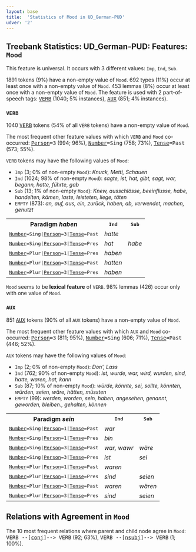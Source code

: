 ```yaml
---
layout: base
title:  'Statistics of Mood in UD_German-PUD'
udver: '2'
---
```


## Treebank Statistics: UD_German-PUD: Features: `Mood`

This feature is universal.
It occurs with 3 different values: `Imp`, `Ind`, `Sub`.

1891 tokens (9%) have a non-empty value of `Mood`.
692 types (11%) occur at least once with a non-empty value of `Mood`.
453 lemmas (8%) occur at least once with a non-empty value of `Mood`.
The feature is used with 2 part-of-speech tags: <tt><a href="de_pud-pos-VERB.html">VERB</a></tt> (1040; 5% instances), <tt><a href="de_pud-pos-AUX.html">AUX</a></tt> (851; 4% instances).

### `VERB`

1040 <tt><a href="de_pud-pos-VERB.html">VERB</a></tt> tokens (54% of all `VERB` tokens) have a non-empty value of `Mood`.

The most frequent other feature values with which `VERB` and `Mood` co-occurred: <tt><a href="de_pud-feat-Person.html">Person</a></tt><tt>=3</tt> (994; 96%), <tt><a href="de_pud-feat-Number.html">Number</a></tt><tt>=Sing</tt> (758; 73%), <tt><a href="de_pud-feat-Tense.html">Tense</a></tt><tt>=Past</tt> (573; 55%).

`VERB` tokens may have the following values of `Mood`:

* `Imp` (3; 0% of non-empty `Mood`): <em>Knuck, Metti, Schauen</em>
* `Ind` (1024; 98% of non-empty `Mood`): <em>sagte, ist, hat, gibt, sagt, war, begann, hatte, führte, gab</em>
* `Sub` (13; 1% of non-empty `Mood`): <em>Knew, ausschlösse, beeinflusse, habe, handelten, kämen, laste, leisteten, liege, täten</em>
* `EMPTY` (873): <em>an, auf, aus, ein, zurück, haben, ab, verwendet, machen, genutzt</em>

<table>
  <tr><th>Paradigm <i>haben</i></th><th><tt>Ind</tt></th><th><tt>Sub</tt></th></tr>
  <tr><td><tt><tt><a href="de_pud-feat-Number.html">Number</a></tt><tt>=Sing</tt>|<tt><a href="de_pud-feat-Person.html">Person</a></tt><tt>=3</tt>|<tt><a href="de_pud-feat-Tense.html">Tense</a></tt><tt>=Past</tt></tt></td><td><em>hatte</em></td><td></td></tr>
  <tr><td><tt><tt><a href="de_pud-feat-Number.html">Number</a></tt><tt>=Sing</tt>|<tt><a href="de_pud-feat-Person.html">Person</a></tt><tt>=3</tt>|<tt><a href="de_pud-feat-Tense.html">Tense</a></tt><tt>=Pres</tt></tt></td><td><em>hat</em></td><td><em>habe</em></td></tr>
  <tr><td><tt><tt><a href="de_pud-feat-Number.html">Number</a></tt><tt>=Plur</tt>|<tt><a href="de_pud-feat-Person.html">Person</a></tt><tt>=1</tt>|<tt><a href="de_pud-feat-Tense.html">Tense</a></tt><tt>=Pres</tt></tt></td><td><em>haben</em></td><td></td></tr>
  <tr><td><tt><tt><a href="de_pud-feat-Number.html">Number</a></tt><tt>=Plur</tt>|<tt><a href="de_pud-feat-Person.html">Person</a></tt><tt>=3</tt>|<tt><a href="de_pud-feat-Tense.html">Tense</a></tt><tt>=Past</tt></tt></td><td><em>hatten</em></td><td></td></tr>
  <tr><td><tt><tt><a href="de_pud-feat-Number.html">Number</a></tt><tt>=Plur</tt>|<tt><a href="de_pud-feat-Person.html">Person</a></tt><tt>=3</tt>|<tt><a href="de_pud-feat-Tense.html">Tense</a></tt><tt>=Pres</tt></tt></td><td><em>haben</em></td><td></td></tr>
</table>

`Mood` seems to be **lexical feature** of `VERB`. 98% lemmas (426) occur only with one value of `Mood`.

### `AUX`

851 <tt><a href="de_pud-pos-AUX.html">AUX</a></tt> tokens (90% of all `AUX` tokens) have a non-empty value of `Mood`.

The most frequent other feature values with which `AUX` and `Mood` co-occurred: <tt><a href="de_pud-feat-Person.html">Person</a></tt><tt>=3</tt> (811; 95%), <tt><a href="de_pud-feat-Number.html">Number</a></tt><tt>=Sing</tt> (606; 71%), <tt><a href="de_pud-feat-Tense.html">Tense</a></tt><tt>=Past</tt> (446; 52%).

`AUX` tokens may have the following values of `Mood`:

* `Imp` (2; 0% of non-empty `Mood`): <em>Don', Lass</em>
* `Ind` (762; 90% of non-empty `Mood`): <em>ist, wurde, war, wird, wurden, sind, hatte, waren, hat, kann</em>
* `Sub` (87; 10% of non-empty `Mood`): <em>würde, könnte, sei, sollte, könnten, würden, seien, wäre, hätten, müssten</em>
* `EMPTY` (99): <em>werden, worden, sein, haben, angesehen, genannt, geworden, bleiben., gehalten, können</em>

<table>
  <tr><th>Paradigm <i>sein</i></th><th><tt>Ind</tt></th><th><tt>Sub</tt></th></tr>
  <tr><td><tt><tt><a href="de_pud-feat-Number.html">Number</a></tt><tt>=Sing</tt>|<tt><a href="de_pud-feat-Person.html">Person</a></tt><tt>=1</tt>|<tt><a href="de_pud-feat-Tense.html">Tense</a></tt><tt>=Past</tt></tt></td><td><em>war</em></td><td></td></tr>
  <tr><td><tt><tt><a href="de_pud-feat-Number.html">Number</a></tt><tt>=Sing</tt>|<tt><a href="de_pud-feat-Person.html">Person</a></tt><tt>=1</tt>|<tt><a href="de_pud-feat-Tense.html">Tense</a></tt><tt>=Pres</tt></tt></td><td><em>bin</em></td><td></td></tr>
  <tr><td><tt><tt><a href="de_pud-feat-Number.html">Number</a></tt><tt>=Sing</tt>|<tt><a href="de_pud-feat-Person.html">Person</a></tt><tt>=3</tt>|<tt><a href="de_pud-feat-Tense.html">Tense</a></tt><tt>=Past</tt></tt></td><td><em>war, wawr</em></td><td><em>wäre</em></td></tr>
  <tr><td><tt><tt><a href="de_pud-feat-Number.html">Number</a></tt><tt>=Sing</tt>|<tt><a href="de_pud-feat-Person.html">Person</a></tt><tt>=3</tt>|<tt><a href="de_pud-feat-Tense.html">Tense</a></tt><tt>=Pres</tt></tt></td><td><em>ist</em></td><td><em>sei</em></td></tr>
  <tr><td><tt><tt><a href="de_pud-feat-Number.html">Number</a></tt><tt>=Plur</tt>|<tt><a href="de_pud-feat-Person.html">Person</a></tt><tt>=1</tt>|<tt><a href="de_pud-feat-Tense.html">Tense</a></tt><tt>=Past</tt></tt></td><td><em>waren</em></td><td></td></tr>
  <tr><td><tt><tt><a href="de_pud-feat-Number.html">Number</a></tt><tt>=Plur</tt>|<tt><a href="de_pud-feat-Person.html">Person</a></tt><tt>=1</tt>|<tt><a href="de_pud-feat-Tense.html">Tense</a></tt><tt>=Pres</tt></tt></td><td><em>sind</em></td><td><em>seien</em></td></tr>
  <tr><td><tt><tt><a href="de_pud-feat-Number.html">Number</a></tt><tt>=Plur</tt>|<tt><a href="de_pud-feat-Person.html">Person</a></tt><tt>=3</tt>|<tt><a href="de_pud-feat-Tense.html">Tense</a></tt><tt>=Past</tt></tt></td><td><em>waren</em></td><td><em>wären</em></td></tr>
  <tr><td><tt><tt><a href="de_pud-feat-Number.html">Number</a></tt><tt>=Plur</tt>|<tt><a href="de_pud-feat-Person.html">Person</a></tt><tt>=3</tt>|<tt><a href="de_pud-feat-Tense.html">Tense</a></tt><tt>=Pres</tt></tt></td><td><em>sind</em></td><td><em>seien</em></td></tr>
</table>

## Relations with Agreement in `Mood`

The 10 most frequent relations where parent and child node agree in `Mood`:
<tt>VERB --[<tt><a href="de_pud-dep-conj.html">conj</a></tt>]--> VERB</tt> (92; 63%),
<tt>VERB --[<tt><a href="de_pud-dep-nsubj.html">nsubj</a></tt>]--> VERB</tt> (1; 100%).

